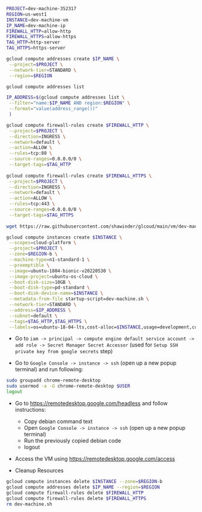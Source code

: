 ```sh
PROJECT=dev-machine-352317
REGION=us-west1
INSTANCE=dev-machine-vm
IP_NAME=dev-machine-ip
FIREWALL_HTTP=allow-http
FIREWALL_HTTPS=allow-https
TAG_HTTP=http-server
TAG_HTTPS=https-server

gcloud compute addresses create $IP_NAME \
 --project=$PROJECT \
 --network-tier=STANDARD \
 --region=$REGION

gcloud compute addresses list

IP_ADDRESS=$(gcloud compute addresses list \
 --filter="name:$IP_NAME AND region:$REGION" \
 --format="value(address_range())"
 )

gcloud compute firewall-rules create $FIREWALL_HTTP \
 --project=$PROJECT \
 --direction=INGRESS \
 --network=default \
 --action=ALLOW \
 --rules=tcp:80 \
 --source-ranges=0.0.0.0/0 \
 --target-tags=$TAG_HTTP
 
gcloud compute firewall-rules create $FIREWALL_HTTPS \
 --project=$PROJECT \
 --direction=INGRESS \
 --network=default \
 --action=ALLOW \
 --rules=tcp:443 \
 --source-ranges=0.0.0.0/0 \
 --target-tags=$TAG_HTTPS
 
wget https://raw.githubusercontent.com/shawinder/glcoud/main/vm/dev-machine.sh

gcloud compute instances create $INSTANCE \
 --scopes=cloud-platform \
 --project=$PROJECT \
 --zone=$REGION-b \
 --machine-type=n1-standard-1 \
 --preemptible \
 --image=ubuntu-1804-bionic-v20220530 \
 --image-project=ubuntu-os-cloud \
 --boot-disk-size=10GB \
 --boot-disk-type=pd-standard \
 --boot-disk-device-name=$INSTANCE \
 --metadata-from-file startup-script=dev-machine.sh \
 --network-tier=STANDARD \
 --address=$IP_ADDRESS \
 --subnet=default \
 --tags=$TAG_HTTP,$TAG_HTTPS \
 --labels=os=ubuntu-18-04-lts,cost-alloc=$INSTANCE,usage=development,configuration=v1-1-0
```

- Go to `iam -> principal -> compute engine default service account -> add role -> Secret Manager Secret Accessor` (used for `Setup SSH private key from google secrets` step)

- Go to `Google Console -> instance -> ssh` (open up a new popup terminal) and run following:
```sh
sudo groupadd chrome-remote-desktop
sudo usermod -a -G chrome-remote-desktop $USER
logout
```

- Go to https://remotedesktop.google.com/headless and follow instructions:
	- Copy debian command text
	- Open `Google Console -> instance -> ssh` (open up a new popup terminal)
	- Run the previously copied debian code
	- logout
	
- Access the VM using https://remotedesktop.google.com/access

- Cleanup Resources
```sh
gcloud compute instances delete $INSTANCE --zone=$REGION-b
gcloud compute addresses delete $IP_NAME --region=$REGION
gcloud compute firewall-rules delete $FIREWALL_HTTP
gcloud compute firewall-rules delete $FIREWALL_HTTPS
rm dev-machine.sh
```
